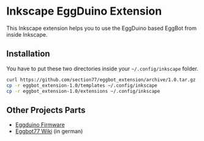 # Inkscape EggDuino Extension

This Inkscape extension helps you to use the EggDuino based EggBot
from inside Inkscape.

## Installation
You have to put these two directories inside your ```~/.config/inkscape``` folder.

```bash
curl https://github.com/section77/eggbot_extension/archive/1.0.tar.gz | tar -xz
cp -r eggbot_extension-1.0/templates ~/.config/inkscape
cp -r eggbot_extension-1.0/extensions ~/.config/inkscape
```

## Other Projects Parts

 * [Eggduino Firmware](https://github.com/section77/EggDuino)
 * [Eggbot77 Wiki](https://wiki.section77.de/projekte/eggbot77) (in german)